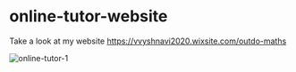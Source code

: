 # online-tutor-website
Take a look at my website
https://vvyshnavi2020.wixsite.com/outdo-maths

![online-tutor-1](https://user-images.githubusercontent.com/85625961/184468238-cc3da11b-dbb9-47b0-a9ec-574d9af72050.jpg)
